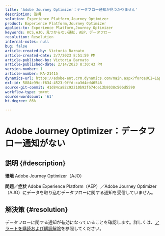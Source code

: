 ```yaml
---
title: 'Adobe Journey Optimizer：データフロー通知が見つかりません'
description: 説明
solution: Experience Platform,Journey Optimizer
product: Experience Platform,Journey Optimizer
applies-to: Experience Platform,Journey Optimizer
keywords: KCS,AJO，見つからない通知，AEP，データフロー
resolution: Resolution
internal-notes: null
bug: false
article-created-by: Victoria Barnato
article-created-date: 2/7/2023 8:51:59 PM
article-published-by: Victoria Barnato
article-published-date: 2/14/2023 8:30:43 PM
version-number: 1
article-number: KA-21415
dynamics-url: https://adobe-ent.crm.dynamics.com/main.aspx?forceUCI=1&pagetype=entityrecord&etn=knowledgearticle&id=3475a73e-29a7-ed11-aad1-6045bd0065f9
exl-id: 5884e99c-f634-4523-9ffd-ca3d4ed46546
source-git-commit: 41d84ca82c92210b92f674ce13b8038c50bd5590
workflow-type: tm+mt
source-wordcount: '61'
ht-degree: 86%

---
```


# Adobe Journey Optimizer：データフロー通知がない

## 説明 {#description}

<b>環境</b>
Adobe Journey Optimizer（AJO）


<b>問題／症状</b>
Adobe Experience Platform（AEP）／Adobe Journey Optimizer（AJO）にデータを取り込むデータフローに関する通知を受信していません。


## 解決策 {#resolution}


データフローに関する通知が有効になっていることを確認します。詳しくは、[アラートを購読および購読解除](https://experienceleague.adobe.com/docs/experience-platform/sources/ui-tutorials/alerts.html?lang=ja#subscribe-and-unsubscribe-to-alerts)を参照してください。
